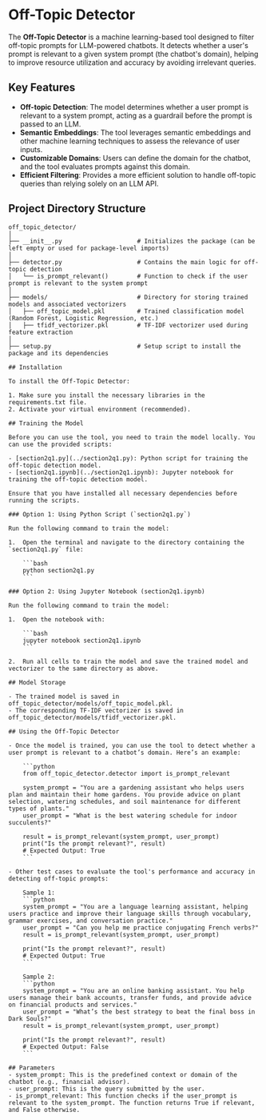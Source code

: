 # Off-Topic Detector

The **Off-Topic Detector** is a machine learning-based tool designed to filter off-topic prompts for LLM-powered chatbots. It detects whether a user's prompt is relevant to a given system prompt (the chatbot's domain), helping to improve resource utilization and accuracy by avoiding irrelevant queries.

## Key Features

- **Off-topic Detection**: The model determines whether a user prompt is relevant to a system prompt, acting as a guardrail before the prompt is passed to an LLM.
- **Semantic Embeddings**: The tool leverages semantic embeddings and other machine learning techniques to assess the relevance of user inputs.
- **Customizable Domains**: Users can define the domain for the chatbot, and the tool evaluates prompts against this domain.
- **Efficient Filtering**: Provides a more efficient solution to handle off-topic queries than relying solely on an LLM API.

## Project Directory Structure

```plaintext
off_topic_detector/
│
├── __init__.py                     # Initializes the package (can be left empty or used for package-level imports)
│
├── detector.py                     # Contains the main logic for off-topic detection
│   └── is_prompt_relevant()        # Function to check if the user prompt is relevant to the system prompt
│
├── models/                         # Directory for storing trained models and associated vectorizers
│   ├── off_topic_model.pkl         # Trained classification model (Random Forest, Logistic Regression, etc.)
│   ├── tfidf_vectorizer.pkl        # TF-IDF vectorizer used during feature extraction
│
├── setup.py                        # Setup script to install the package and its dependencies

## Installation

To install the Off-Topic Detector:

1. Make sure you install the necessary libraries in the requirements.txt file.
2. Activate your virtual environment (recommended).

## Training the Model

Before you can use the tool, you need to train the model locally. You can use the provided scripts:

- [section2q1.py](../section2q1.py): Python script for training the off-topic detection model.
- [section2q1.ipynb](../section2q1.ipynb): Jupyter notebook for training the off-topic detection model.

Ensure that you have installed all necessary dependencies before running the scripts.

### Option 1: Using Python Script (`section2q1.py`)

Run the following command to train the model:

1.	Open the terminal and navigate to the directory containing the `section2q1.py` file:

    ```bash
    python section2q1.py
    ```

### Option 2: Using Jupyter Notebook (section2q1.ipynb)

Run the following command to train the model:

1.	Open the notebook with:

    ```bash
    jupyter notebook section2q1.ipynb
    ```

2.	Run all cells to train the model and save the trained model and vectorizer to the same directory as above.

## Model Storage

- The trained model is saved in off_topic_detector/models/off_topic_model.pkl.
- The corresponding TF-IDF vectorizer is saved in off_topic_detector/models/tfidf_vectorizer.pkl.

## Using the Off-Topic Detector

- Once the model is trained, you can use the tool to detect whether a user prompt is relevant to a chatbot’s domain. Here’s an example:
    
    ```python
    from off_topic_detector.detector import is_prompt_relevant

    system_prompt = "You are a gardening assistant who helps users plan and maintain their home gardens. You provide advice on plant selection, watering schedules, and soil maintenance for different types of plants."
    user_prompt = "What is the best watering schedule for indoor succulents?"

    result = is_prompt_relevant(system_prompt, user_prompt)
    print("Is the prompt relevant?", result)
    # Expected Output: True
    ```

- Other test cases to evaluate the tool's performance and accuracy in detecting off-topic prompts:

    Sample 1:
    ```python
    system_prompt = "You are a language learning assistant, helping users practice and improve their language skills through vocabulary, grammar exercises, and conversation practice."
    user_prompt = "Can you help me practice conjugating French verbs?"
    result = is_prompt_relevant(system_prompt, user_prompt)

    print("Is the prompt relevant?", result)
    # Expected Output: True
    ```

    Sample 2:
    ```python
    system_prompt = "You are an online banking assistant. You help users manage their bank accounts, transfer funds, and provide advice on financial products and services."
    user_prompt = "What’s the best strategy to beat the final boss in Dark Souls?"
    result = is_prompt_relevant(system_prompt, user_prompt)

    print("Is the prompt relevant?", result)
    # Expected Output: False
    ```

## Parameters
- system_prompt: This is the predefined context or domain of the chatbot (e.g., financial advisor).
- user_prompt: This is the query submitted by the user.
- is_prompt_relevant: This function checks if the user_prompt is relevant to the system_prompt. The function returns True if relevant, and False otherwise.

